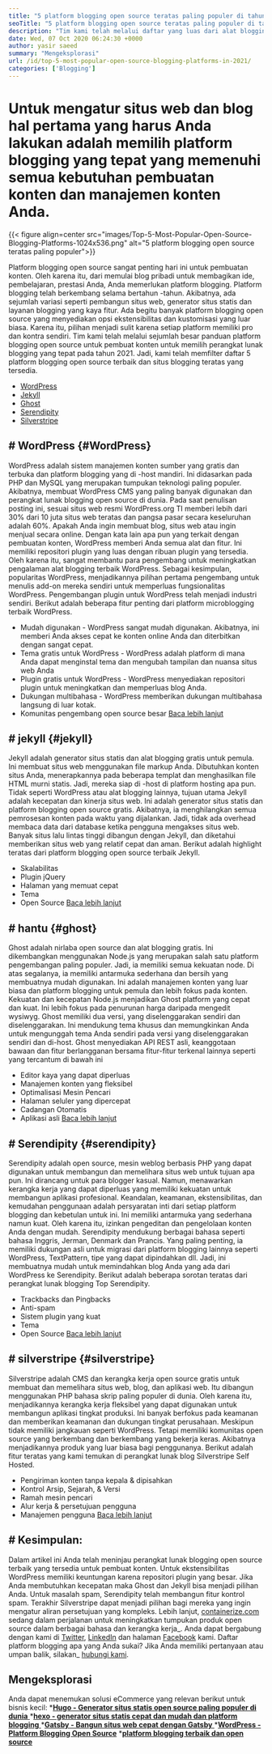 ```yaml
---
title: "5 platform blogging open source teratas paling populer di tahun 2021" 
seoTitle: "5 platform blogging open source teratas paling populer di tahun 2021" 
description: "Tim kami telah melalui daftar yang luas dari alat blogging dan manajemen konten dan kami memiliki platform blogging open source teratas terdaftar." 
date: Wed, 07 Oct 2020 06:24:30 +0000
author: yasir saeed
summary: "Mengeksplorasi" 
url: /id/top-5-most-popular-open-source-blogging-platforms-in-2021/
categories: ['Blogging']
---
```


# Untuk mengatur situs web dan blog hal pertama yang harus Anda lakukan adalah memilih platform blogging yang tepat yang memenuhi semua kebutuhan pembuatan konten dan manajemen konten Anda.

{{< figure align=center src="images/Top-5-Most-Popular-Open-Source-Blogging-Platforms-1024x536.png" alt="5 platform blogging open source teratas paling populer">}}

Platform blogging open source sangat penting hari ini untuk pembuatan konten. Oleh karena itu, dari memulai blog pribadi untuk membagikan ide, pembelajaran, prestasi Anda, Anda memerlukan platform blogging. Platform blogging telah berkembang selama bertahun -tahun. Akibatnya, ada sejumlah variasi seperti pembangun situs web, generator situs statis dan layanan blogging yang kaya fitur.
Ada begitu banyak platform blogging open source yang menyediakan opsi ekstensibilitas dan kustomisasi yang luar biasa. Karena itu, pilihan menjadi sulit karena setiap platform memiliki pro dan kontra sendiri. Tim kami telah melalui sejumlah besar panduan platform blogging open source untuk pembuat konten untuk memilih perangkat lunak blogging yang tepat pada tahun 2021. Jadi, kami telah memfilter daftar 5 platform blogging open source terbaik dan situs blogging teratas yang tersedia.
  * [WordPress][1]
  * [Jekyll][2]
  * [Ghost][3]
  * [Serendipity][4]
  * [Silverstripe][5]

## # **WordPress** {#WordPress}
WordPress adalah sistem manajemen konten sumber yang gratis dan terbuka dan platform blogging yang di -host mandiri. Ini didasarkan pada PHP dan MySQL yang merupakan tumpukan teknologi paling populer. Akibatnya, membuat WordPress CMS yang paling banyak digunakan dan perangkat lunak blogging open source di dunia. Pada saat penulisan posting ini, sesuai situs web resmi WordPress.org TI memberi lebih dari 30% dari 10 juta situs web teratas dan pangsa pasar secara keseluruhan adalah 60%.
Apakah Anda ingin membuat blog, situs web atau ingin menjual secara online. Dengan kata lain apa pun yang terkait dengan pembuatan konten, WordPress memberi Anda semua alat dan fitur. Ini memiliki repositori plugin yang luas dengan ribuan plugin yang tersedia. Oleh karena itu, sangat membantu para pengembang untuk meningkatkan pengalaman alat blogging terbaik WordPress.
Sebagai kesimpulan, popularitas WordPress, menjadikannya pilihan pertama pengembang untuk menulis add-on mereka sendiri untuk memperluas fungsionalitas WordPress. Pengembangan plugin untuk WordPress telah menjadi industri sendiri.
Berikut adalah beberapa fitur penting dari platform microblogging terbaik WordPress.
  * Mudah digunakan - WordPress sangat mudah digunakan. Akibatnya, ini memberi Anda akses cepat ke konten online Anda dan diterbitkan dengan sangat cepat.
  * Tema gratis untuk WordPress - WordPress adalah platform di mana Anda dapat menginstal tema dan mengubah tampilan dan nuansa situs web Anda
  * Plugin gratis untuk WordPress - WordPress menyediakan repositori plugin untuk meningkatkan dan memperluas blog Anda.
  * Dukungan multibahasa - WordPress memberikan dukungan multibahasa langsung di luar kotak.
  * Komunitas pengembang open source besar
    [Baca lebih lanjut][6]

## # **jekyll** {#jekyll}
Jekyll adalah generator situs statis dan alat blogging gratis untuk pemula. Ini membuat situs web menggunakan file markup Anda. Dibutuhkan konten situs Anda, menerapkannya pada beberapa templat dan menghasilkan file HTML murni statis. Jadi, mereka siap di -host di platform hosting apa pun.
Tidak seperti WordPress atau alat blogging lainnya, tujuan utama Jekyll adalah kecepatan dan kinerja situs web. Ini adalah generator situs statis dan platform blogging open source gratis. Akibatnya, ia menghilangkan semua pemrosesan konten pada waktu yang dijalankan. Jadi, tidak ada overhead membaca data dari database ketika pengguna mengakses situs web. Banyak situs lalu lintas tinggi dibangun dengan Jekyll, dan diketahui memberikan situs web yang relatif cepat dan aman.
Berikut adalah highlight teratas dari platform blogging open source terbaik Jekyll.
  * Skalabilitas
  * Plugin jQuery
  * Halaman yang memuat cepat
  * Tema
  * Open Source
    [Baca lebih lanjut][7]

## # **hantu** {#ghost}
Ghost adalah nirlaba open source dan alat blogging gratis. Ini dikembangkan menggunakan Node.js yang merupakan salah satu platform pengembangan paling populer. Jadi, ia memiliki semua kekuatan node. Di atas segalanya, ia memiliki antarmuka sederhana dan bersih yang membuatnya mudah digunakan. Ini adalah manajemen konten yang luar biasa dan platform blogging untuk pemula dan lebih fokus pada konten.
Kekuatan dan kecepatan Node.js menjadikan Ghost platform yang cepat dan kuat. Ini lebih fokus pada penurunan harga daripada mengedit wysiwyg. Ghost memiliki dua versi, yang diselenggarakan sendiri dan diselenggarakan. Ini mendukung tema khusus dan memungkinkan Anda untuk mengunggah tema Anda sendiri pada versi yang diselenggarakan sendiri dan di-host.
Ghost menyediakan API REST asli, keanggotaan bawaan dan fitur berlangganan bersama fitur-fitur terkenal lainnya seperti yang tercantum di bawah ini
  * Editor kaya yang dapat diperluas
  * Manajemen konten yang fleksibel
  * Optimalisasi Mesin Pencari
  * Halaman seluler yang dipercepat
  * Cadangan Otomatis
  * Aplikasi asli
    [Baca lebih lanjut][8]

## # **Serendipity** {#serendipity}
Serendipity adalah open source, mesin weblog berbasis PHP yang dapat digunakan untuk membangun dan memelihara situs web untuk tujuan apa pun. Ini dirancang untuk para blogger kasual. Namun, menawarkan kerangka kerja yang dapat diperluas yang memiliki kekuatan untuk membangun aplikasi profesional.
Keandalan, keamanan, ekstensibilitas, dan kemudahan penggunaan adalah persyaratan inti dari setiap platform blogging dan kebetulan untuk ini. Ini memiliki antarmuka yang sederhana namun kuat. Oleh karena itu, izinkan pengeditan dan pengelolaan konten Anda dengan mudah.
Serendipity mendukung berbagai bahasa seperti bahasa Inggris, Jerman, Denmark dan Prancis. Yang paling penting, ia memiliki dukungan asli untuk migrasi dari platform blogging lainnya seperti WordPress, TextPattern, tipe yang dapat dipindahkan dll. Jadi, ini membuatnya mudah untuk memindahkan blog Anda yang ada dari WordPress ke Serendipity.
Berikut adalah beberapa sorotan teratas dari perangkat lunak blogging Top Serendipity.
  * Trackbacks dan Pingbacks
  * Anti-spam
  * Sistem plugin yang kuat
  * Tema
  * Open Source
    [Baca lebih lanjut][9]

## # **silverstripe** {#silverstripe}
Silverstripe adalah CMS dan kerangka kerja open source gratis untuk membuat dan memelihara situs web, blog, dan aplikasi web. Itu dibangun menggunakan PHP bahasa skrip paling populer di dunia. Oleh karena itu, menjadikannya kerangka kerja fleksibel yang dapat digunakan untuk membangun aplikasi tingkat produksi.
Ini banyak berfokus pada keamanan dan memberikan keamanan dan dukungan tingkat perusahaan. Meskipun tidak memiliki jangkauan seperti WordPress. Tetapi memiliki komunitas open source yang berkembang dan berkembang yang bekerja keras. Akibatnya menjadikannya produk yang luar biasa bagi penggunanya.
Berikut adalah fitur teratas yang kami temukan di perangkat lunak blog Silverstripe Self Hosted.
  * Pengiriman konten tanpa kepala & dipisahkan
  * Kontrol Arsip, Sejarah, & Versi
  * Ramah mesin pencari
  * Alur kerja & persetujuan pengguna
  * Manajemen pengguna
    [Baca lebih lanjut][10]

## # Kesimpulan:
Dalam artikel ini Anda telah meninjau perangkat lunak blogging open source terbaik yang tersedia untuk pembuat konten. Untuk ekstensibilitas WordPress memiliki keuntungan karena repositori plugin yang besar. Jika Anda membutuhkan kecepatan maka Ghost dan Jekyll bisa menjadi pilihan Anda. Untuk masalah spam, Serendipity telah membangun fitur kontrol spam. Terakhir Silverstripe dapat menjadi pilihan bagi mereka yang ingin mengatur aliran persetujuan yang kompleks.
Lebih lanjut, [containerize.com][11] sedang dalam perjalanan untuk meningkatkan tumpukan produk open source dalam berbagai bahasa dan kerangka kerja_. Anda dapat bergabung dengan kami di [Twitter][12], [LinkedIn][13] dan halaman [Facebook][14] kami. Daftar platform blogging apa yang Anda sukai? Jika Anda memiliki pertanyaan atau umpan balik, silakan_ [hubungi kami][15].

## Mengeksplorasi
Anda dapat menemukan solusi eCommerce yang relevan berikut untuk bisnis kecil:
  *[**Hugo - Generator situs statis open source paling populer di dunia** ][16]
  *[**hexo - generator situs statis cepat dan mudah dan platform blogging** ][17]
  *[**Gatsby - Bangun situs web cepat dengan Gatsby** ][18]
  ***[WordPress - Platform Blogging Open Source][19]** 
  ***[platform blogging terbaik dan open source][20]** 

  
[1]: #wordpress
[2]: #jekyll
[3]: #ghost
[4]: #serendipity
[5]: #silverstripe
[6]: https://products.containerize.com/blogging/wordpress
[7]: https://products.containerize.com/blogging/jekyll
[8]: https://products.containerize.com/blogging/ghost
[9]: https://products.containerize.com/blogging/serendipity
[10]: https://products.containerize.com/blogging/silverstripe
[11]: https://www.containerize.com/
[12]: https://twitter.com/containerize_co
[13]: https://www.linkedin.com/company/containerize/
[14]: http://facebook.com/containerize
[15]: mailto:yasir.saeed@aspose.com
[16]: https://products.containerize.com/blogging/hugo/
[17]: https://products.containerize.com/blogging/hexo/
[18]: https://products.containerize.com/blogging/gatsby/
[19]: https://products.containerize.com/blogging/wordpress/
[20]: https://products.containerize.com/blogging/
